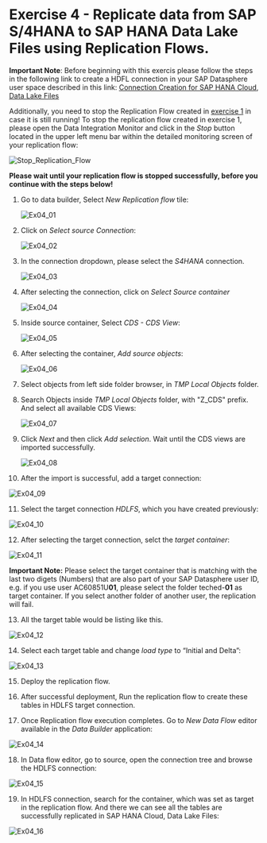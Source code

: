 # Exercise 4 - Replicate data from SAP S/4HANA to SAP HANA Data Lake Files using Replication Flows.

**Important Note**: Before beginning with this exercis please follow the steps in the following link to create a HDFL connection in your SAP Datasphere user space described in this link: [Connection Creation for SAP HANA Cloud, Data Lake Files](../connections/HDLFS/)

Additionally, you need to stop the Replication Flow created in [exercise 1](../ex1/) in case it is still running! To stop the replication flow created in exercise 1, please open the Data Integration Monitor and click in the *Stop* button located in the upper left menu bar within the detailed monitoring screen of your replication flow:

![Stop_Replication_Flow](images/Stop_Replication_Flow.jpg)

**Please wait until your replication flow is stopped successfully, before you continue with the steps below!**


1. Go to data builder, Select *New Replication flow* tile:
   
   ![Ex04_01](images/Ex04_01.png)
   
2. Click on *Select source Connection*:
   
   ![Ex04_02](images/Ex04_02.png)
   
3. In the connection dropdown, please select the *S4HANA* connection.
   
   ![Ex04_03](images/Ex04_03.png)
   
4. After selecting the connection, click on *Select Source container*

   ![Ex04_04](images/Ex04_04.png)
   
5. Inside source container, Select *CDS - CDS View*:
   
   ![Ex04_05](images/Ex04_05.png)
   
6. After selecting the container, *Add source objects*:
   
   ![Ex04_06](images/Ex04_06.png)
   
7. Select objects from left side folder browser, in *TMP Local Objects* folder.
    
8. Search Objects inside *TMP Local Objects* folder, with "Z_CDS" prefix. And select all available CDS Views:
   
   ![Ex04_07](images/Ex04_07.png)
   
9. Click *Next* and then click *Add selection*. Wait until the CDS views are imported successfully.
    
   ![Ex04_08](images/Ex04_08.png)
   
10. After the import is successful, add a target connection:
    
   ![Ex04_09](images/Ex04_09.png)

11. Select the target connection *HDLFS*, which you have created previously:
    
   ![Ex04_10](images/Ex04_10.png)
   
12. After selecting the target connection, selct the *target container*:
    
   ![Ex04_11](images/Ex04_11.png)
   
   **Important Note:** Please select the target container that is matching with the last two digets (Numbers) that are also part of your SAP Datasphere user ID, e.g. if you use user AC60851U**01**, please select the folder teched-**01** as target container. If you select another folder of another user, the replication will fail.
    
13. All the target table would be listing like this.
    
   ![Ex04_12](images/Ex04_12.png)
   
14. Select each target table and change *load type* to “Initial and Delta”:
    
   ![Ex04_13](images/Ex04_13.png)
   
15. Deploy the replication flow.
    
16. After successful deployment, Run the replication flow to create these tables in HDLFS target connection.
    
17. Once Replication flow execution completes. Go to *New Data Flow* editor available in the *Data Builder* application:
    
   ![Ex04_14](images/Ex04_14.png)
   
18. In Data flow editor, go to source, open the connection tree and browse the HDLFS connection:
    
   ![Ex04_15](images/Ex04_15.png)
   
19. In HDLFS connection, search for the container, which was set as target in the replication flow. And there we can see all the tables are successfully replicated in SAP HANA Cloud, Data Lake Files:
    
   ![Ex04_16](images/Ex04_16.png)






 









